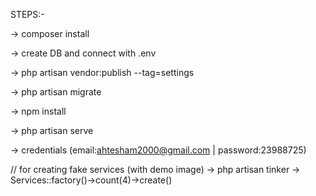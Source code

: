 STEPS:-

-> composer install

-> create DB and connect with .env

-> php artisan vendor:publish --tag=settings

-> php artisan migrate

-> npm install

-> php artisan serve

-> credentials (email:ahtesham2000@gmail.com | password:23988725)

<!-- composer dump-autoload -->

// for creating fake services (with demo image)
-> php artisan tinker 
-> Services::factory()->count(4)->create()
